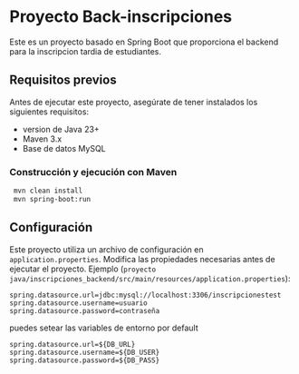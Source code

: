 # Proyecto Back-inscripciones

Este es un proyecto basado en Spring Boot que proporciona el backend para la inscripcion tardia de estudiantes.

## Requisitos previos

Antes de ejecutar este proyecto, asegúrate de tener instalados los siguientes requisitos:

- version de Java 23+
- Maven 3.x
- Base de datos MySQL

### Construcción y ejecución con Maven
```sh
 mvn clean install
 mvn spring-boot:run
```
## Configuración

Este proyecto utiliza un archivo de configuración en `application.properties`. Modifica las propiedades necesarias antes de ejecutar el proyecto.
Ejemplo (`proyecto java/inscripciones_backend/src/main/resources/application.properties`):
```properties
spring.datasource.url=jdbc:mysql://localhost:3306/inscripcionestest
spring.datasource.username=usuario
spring.datasource.password=contraseña
```
puedes setear las variables de entorno por default 
```properties
spring.datasource.url=${DB_URL}
spring.datasource.username=${DB_USER}
spring.datasource.password=${DB_PASS}
```
